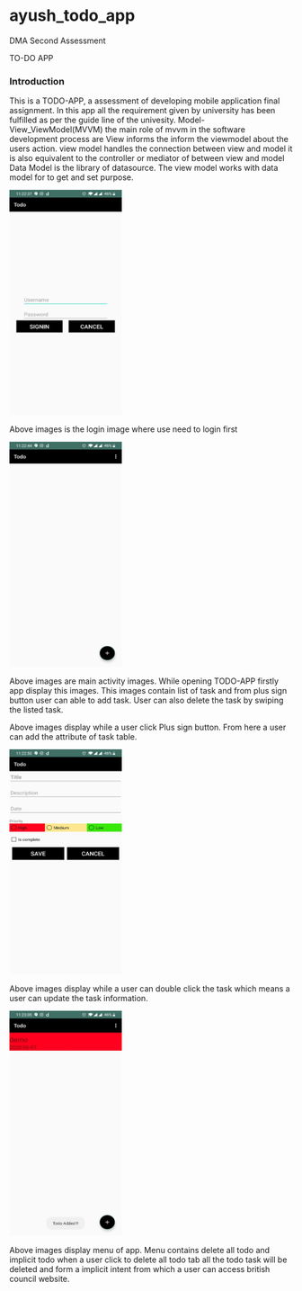 # ayush_todo_app
DMA Second Assessment
<p>TO-DO APP</p>
<h3>Introduction</h3>
<p>This is a TODO-APP, a assessment of developing mobile application final assignment. In this app all the requirement given by university has been fulfilled as per the guide line of the univesity. Model-View_ViewModel(MVVM) the main role of mvvm in the software development process are View informs the inform the viewmodel 
about the users action. view model handles the connection between view and model it is also equivalent to the controller or mediator of between view and model
Data Model is the library of datasource. The view model works with data model for to get and set purpose. </p>
<img src="/images/one.JPG" width = "200" height="400">
<p> Above images is the login image where use need to login first </p>

<img src="images/two.JPG" width = "200" height="400">
  <p>Above images are main activity images. While opening TODO-APP firstly app display this images. This images contain list of task and from plus sign button user can able to add task. User can also delete the task by swiping the listed task.</p>
<p>Above images display while a user click Plus sign button. From here a user can add the attribute of task table.</p>
<img src="images/three.JPG" width = "200" height="400">
<p>Above images display while a user can double click the task which means a user can update the task information.</p>
<img src="images/four.JPG" width = "200" height="400">
<p>Above images display menu of app. Menu contains delete all todo and implicit todo when a user click to delete all todo tab all the todo task will be deleted and form a implicit intent from which a user can access british council website.</p>
